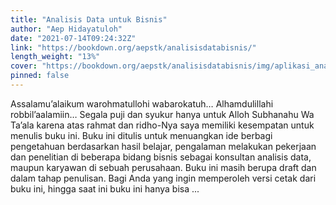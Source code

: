 ```yaml
---
title: "Analisis Data untuk Bisnis"
author: "Aep Hidayatuloh"
date: "2021-07-14T09:24:32Z"
link: "https://bookdown.org/aepstk/analisisdatabisnis/"
length_weight: "13%"
cover: "https://bookdown.org/aepstk/analisisdatabisnis/img/aplikasi_analisis_data_untuk_bisnis9.png"
pinned: false
---
```


Assalamu’alaikum warohmatullohi wabarokatuh… Alhamdulillahi robbil’aalamiin… Segala puji dan syukur hanya untuk Alloh Subhanahu Wa Ta’ala karena atas rahmat dan ridho-Nya saya memiliki kesempatan untuk menulis buku ini. Buku ini ditulis untuk menuangkan ide berbagi pengetahuan berdasarkan hasil belajar, pengalaman melakukan pekerjaan dan penelitian di beberapa bidang bisnis sebagai konsultan analisis data, maupun karyawan di sebuah perusahaan. Buku ini masih berupa draft dan dalam tahap penulisan. Bagi Anda yang ingin memperoleh versi cetak dari buku ini, hingga saat ini buku ini hanya bisa ...
